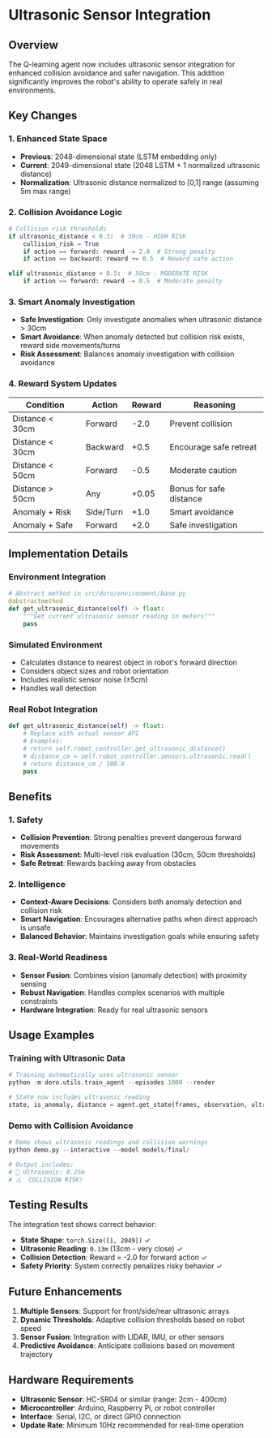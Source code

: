 # Ultrasonic Sensor Integration

## Overview

The Q-learning agent now includes ultrasonic sensor integration for enhanced collision avoidance and safer navigation. This addition significantly improves the robot's ability to operate safely in real environments.

## Key Changes

### 1. Enhanced State Space
- **Previous**: 2048-dimensional state (LSTM embedding only)
- **Current**: 2049-dimensional state (2048 LSTM + 1 normalized ultrasonic distance)
- **Normalization**: Ultrasonic distance normalized to [0,1] range (assuming 5m max range)

### 2. Collision Avoidance Logic
```python
# Collision risk thresholds
if ultrasonic_distance < 0.3:  # 30cm - HIGH RISK
    collision_risk = True
    if action == forward: reward -= 2.0  # Strong penalty
    if action == backward: reward += 0.5  # Reward safe action

elif ultrasonic_distance < 0.5:  # 50cm - MODERATE RISK  
    if action == forward: reward -= 0.5  # Moderate penalty
```

### 3. Smart Anomaly Investigation
- **Safe Investigation**: Only investigate anomalies when ultrasonic distance > 30cm
- **Smart Avoidance**: When anomaly detected but collision risk exists, reward side movements/turns
- **Risk Assessment**: Balances anomaly investigation with collision avoidance

### 4. Reward System Updates

| Condition | Action | Reward | Reasoning |
|-----------|--------|--------|-----------|
| Distance < 30cm | Forward | -2.0 | Prevent collision |
| Distance < 30cm | Backward | +0.5 | Encourage safe retreat |
| Distance < 50cm | Forward | -0.5 | Moderate caution |
| Distance > 50cm | Any | +0.05 | Bonus for safe distance |
| Anomaly + Risk | Side/Turn | +1.0 | Smart avoidance |
| Anomaly + Safe | Forward | +2.0 | Safe investigation |

## Implementation Details

### Environment Integration
```python
# Abstract method in src/doro/environment/base.py
@abstractmethod
def get_ultrasonic_distance(self) -> float:
    """Get current ultrasonic sensor reading in meters"""
    pass
```

### Simulated Environment
- Calculates distance to nearest object in robot's forward direction
- Considers object sizes and robot orientation
- Includes realistic sensor noise (±5cm)
- Handles wall detection

### Real Robot Integration
```python
def get_ultrasonic_distance(self) -> float:
    # Replace with actual sensor API
    # Examples:
    # return self.robot_controller.get_ultrasonic_distance()
    # distance_cm = self.robot_controller.sensors.ultrasonic.read()
    # return distance_cm / 100.0
    pass
```

## Benefits

### 1. Safety
- **Collision Prevention**: Strong penalties prevent dangerous forward movements
- **Risk Assessment**: Multi-level risk evaluation (30cm, 50cm thresholds)
- **Safe Retreat**: Rewards backing away from obstacles

### 2. Intelligence
- **Context-Aware Decisions**: Considers both anomaly detection and collision risk
- **Smart Navigation**: Encourages alternative paths when direct approach is unsafe
- **Balanced Behavior**: Maintains investigation goals while ensuring safety

### 3. Real-World Readiness
- **Sensor Fusion**: Combines vision (anomaly detection) with proximity sensing
- **Robust Navigation**: Handles complex scenarios with multiple constraints
- **Hardware Integration**: Ready for real ultrasonic sensors

## Usage Examples

### Training with Ultrasonic Data
```python
# Training automatically uses ultrasonic sensor
python -m doro.utils.train_agent --episodes 1000 --render

# State now includes ultrasonic reading
state, is_anomaly, distance = agent.get_state(frames, observation, ultrasonic_distance)
```

### Demo with Collision Avoidance
```python
# Demo shows ultrasonic readings and collision warnings
python demo.py --interactive --model models/final/

# Output includes:
# 📡 Ultrasonic: 0.25m
# ⚠️  COLLISION RISK!
```

## Testing Results

The integration test shows correct behavior:
- **State Shape**: `torch.Size([1, 2049])` ✓
- **Ultrasonic Reading**: `0.13m` (13cm - very close) ✓
- **Collision Detection**: Reward = -2.0 for forward action ✓
- **Safety Priority**: System correctly penalizes risky behavior ✓

## Future Enhancements

1. **Multiple Sensors**: Support for front/side/rear ultrasonic arrays
2. **Dynamic Thresholds**: Adaptive collision thresholds based on robot speed
3. **Sensor Fusion**: Integration with LIDAR, IMU, or other sensors
4. **Predictive Avoidance**: Anticipate collisions based on movement trajectory

## Hardware Requirements

- **Ultrasonic Sensor**: HC-SR04 or similar (range: 2cm - 400cm)
- **Microcontroller**: Arduino, Raspberry Pi, or robot controller
- **Interface**: Serial, I2C, or direct GPIO connection
- **Update Rate**: Minimum 10Hz recommended for real-time operation 